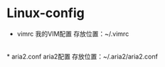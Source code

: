 # Linux-config
* vimrc          我的VIM配置
存放位置：~/.vimrc
<br>
* aria2.conf     aria2配置
存放位置：~/.aria2/aria2.conf
